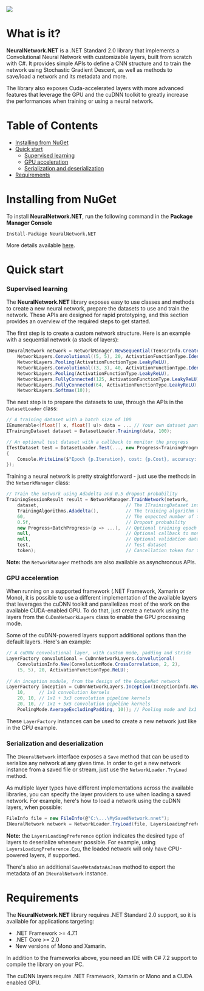 ![](http://i.pi.gy/8ZDDE.png)

# What is it?
**NeuralNetwork.NET** is a .NET Standard 2.0 library that implements a Convolutional Neural Network with customizable layers, built from scratch with C#.
It provides simple APIs to define a CNN structure and to train the network using Stochastic Gradient Descent, as well as methods to save/load a network and its metadata and more.

The library also exposes Cuda-accelerated layers with more advanced features that leverage the GPU and the cuDNN toolkit to greatly increase the performances when training or using a neural network.

# Table of Contents

- [Installing from NuGet](#installing-from-nuget)
- [Quick start](#quick-start)
  - [Supervised learning](#supervised-learning) 
  - [GPU acceleration](#gpu-acceleration)
  - [Serialization and deserialization](#serialization-and-deserialization)
- [Requirements](#requirements)

# Installing from NuGet

To install **NeuralNetwork.NET**, run the following command in the **Package Manager Console**

```
Install-Package NeuralNetwork.NET
```

More details available [here](https://www.nuget.org/packages/NeuralNetwork.NET/).

# Quick start

### Supervised learning

The **NeuralNetwork.NET** library exposes easy to use classes and methods to create a new neural network, prepare the datasets to use and train the network. These APIs are designed for rapid prototyping, and this section provides an overview of the required steps to get started.

The first step is to create a custom network structure. Here is an example with a sequential network (a stack of layers):

```C#
INeuralNetwork network = NetworkManager.NewSequential(TensorInfo.CreateForGrayscaleImage(28, 28),
    NetworkLayers.Convolutional((5, 5), 20, ActivationFunctionType.Identity),
    NetworkLayers.Pooling(ActivationFunctionType.LeakyReLU),
    NetworkLayers.Convolutional((3, 3), 40, ActivationFunctionType.Identity),
    NetworkLayers.Pooling(ActivationFunctionType.LeakyReLU),
    NetworkLayers.FullyConnected(125, ActivationFunctionType.LeakyReLU),
    NetworkLayers.FullyConnected(64, ActivationFunctionType.LeakyReLU),
    NetworkLayers.Softmax(10));
```

The next step is to prepare the datasets to use, through the APIs in the `DatasetLoader` class:

```C#
// A training dataset with a batch size of 100
IEnumerable<(float[] x, float[] u)> data = ... // Your own dataset parsing routine
ITrainingDataset dataset = DatasetLoader.Training(data, 100);

// An optional test dataset with a callback to monitor the progress
ITestDataset test = DatasetLoader.Test(..., new Progress<TrainingProgressEventArgs>(p =>
{
    Console.WriteLine($"Epoch {p.Iteration}, cost: {p.Cost}, accuracy: {p.Accuracy}");
});
```

Training a neural network is pretty straightforward - just use the methods in the `NetworkManager` class:

```C#    
// Train the network using Adadelta and 0.5 dropout probability
TrainingSessionResult result = NetworkManager.TrainNetwork(network, 
    dataset,                                // The ITrainingDataset instance   
    TrainingAlgorithms.Adadelta(),          // The training algorithm to use
    60,                                     // The expected number of training epochs to run
    0.5f,                                   // Dropout probability
    new Progress<BatchProgress>(p => ...),  // Optional training epoch progress callback
    null,                                   // Optional callback to monitor the accuracy on the training dataset
    null,                                   // Optional validation dataset
    test,                                   // Test dataset
    token);                                 // Cancellation token for the training
```

**Note:** the `NetworkManager` methods are also available as asynchronous APIs.

### GPU acceleration

When running on a supported framework (.NET Framework, Xamarin or Mono), it is possible to use a different implementation of the available layers that leverages the cuDNN toolkit and parallelizes most of the work on the available CUDA-enabled GPU. To do that, just create a network using the layers from the `CuDnnNetworkLayers` class to enable the GPU processing mode.

Some of the cuDNN-powered layers support additional options than the default layers. Here's an example:

```C#
// A cuDNN convolutional layer, with custom mode, padding and stride
LayerFactory convolutional = CuDnnNetworkLayers.Convolutional(
    ConvolutionInfo.New(ConvolutionMode.CrossCorrelation, 2, 2),
    (5, 5), 20, ActivationFunctionType.ReLU);
    
// An inception module, from the design of the GoogLeNet network
LayerFactory inception = CuDnnNetworkLayers.Inception(InceptionInfo.New(
    10,     // 1x1 convolution kernels
    20, 10, // 1x1 + 3x3 convolution pipeline kernels
    20, 10, // 1x1 + 5x5 convolution pipeline kernels
    PoolingMode.AverageExcludingPadding, 10)); // Pooling mode and 1x1 convolution kernels
```

These `LayerFactory` instances can be used to create a new network just like in the CPU example.

### Serialization and deserialization

The `INeuralNetwork` interface exposes a `Save` method that can be used to serialize any network at any given time.
In order to get a new network instance from a saved file or stream, just use the `NetworkLoader.TryLoad` method.

As multiple layer types have different implementations across the available libraries, you can specify the layer providers to use when loading a saved network. For example, here's how to load a network using the cuDNN layers, when possible:

```C#
FileInfo file = new FileInfo(@"C:\...\MySavedNetwork.nnet");
INeuralNetwork network = NetworkLoader.TryLoad(file, LayersLoadingPreference.Cuda);
```

**Note:** the `LayersLoadingPreference` option indicates the desired type of layers to deserialize whenever possible. For example, using `LayersLoadingPreference.Cpu`, the loaded network will only have CPU-powered layers, if supported.

There's also an additional `SaveMetadataAsJson` method to export the metadata of an `INeuralNetwork` instance.

# Requirements

The **NeuralNetwork.NET** library requires .NET Standard 2.0 support, so it is available for applications targeting:
- .NET Framework >= 4.7.1
- .NET Core >= 2.0
- New versions of Mono and Xamarin.

In addition to the frameworks above, you need an IDE with C# 7.2 support to compile the library on your PC.

The cuDNN layers require .NET Framework, Xamarin or Mono and a CUDA enabled GPU.
